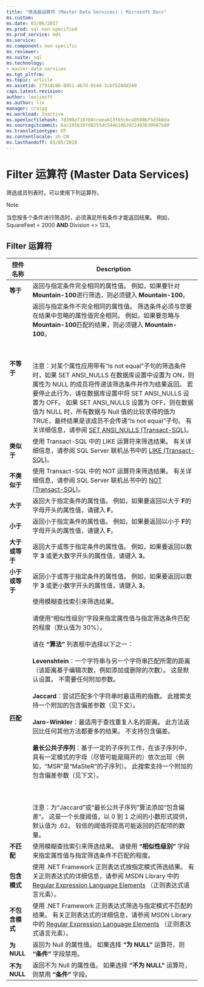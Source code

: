 ```yaml
---
title: "筛选器运算符 (Master Data Services) | Microsoft Docs"
ms.custom: 
ms.date: 03/06/2017
ms.prod: sql-non-specified
ms.prod_service: mds
ms.service: 
ms.component: non-specific
ms.reviewer: 
ms.suite: sql
ms.technology:
- master-data-services
ms.tgt_pltfrm: 
ms.topic: article
ms.assetid: 27914c8b-8951-4b7d-914d-1cbf528dd248
caps.latest.revision: 
author: leolimsft
ms.author: lle
manager: craigg
ms.workload: Inactive
ms.openlocfilehash: 7d398e710708cceea613fb5cbca0500bf5d3b8da
ms.sourcegitcommit: 6ac1956307d8255dc544e1063922493b30907b80
ms.translationtype: HT
ms.contentlocale: zh-CN
ms.lasthandoff: 03/05/2018
---
```

# <a name="filter-operators-master-data-services"></a>Filter 运算符 (Master Data Services)
  筛选成员列表时，可以使用下列运算符。  
  
> [!NOTE]  
>  当您按多个条件进行筛选时，必须满足所有条件才能返回结果。 例如，SquareFeet = 2000 **AND** Division <> 123。  
  
## <a name="filter-operators"></a>Filter 运算符  
  
|控件名称|Description|  
|------------------|-----------------|  
|**等于**|返回与指定条件完全相同的属性值。 例如，如果要针对 **Mountain-100**进行筛选，则必须键入 **Mountain-100**。|  
|**不等于**|返回与指定条件不完全相同的属性值。 筛选条件必须与您要在结果中忽略的属性值完全相同。 例如，如果要忽略与 **Mountain-100**匹配的结果，则必须键入 **Mountain-100**。<br /><br /> <br /><br /> 注意：对某个属性应用带有“Is not equal”子句的筛选条件时，如果 SET ANSI_NULLS 在数据库设置中设置为 ON，则属性为 NULL 的成员将传递该筛选条件并作为结果返回。 若要停止此行为，请在数据库设置中将 SET ANSI_NULLS 设置为 OFF。 如果 SET ANSI_NULLS 设置为 OFF，则在数据值为 NULL 时，所有数据与 Null 值的比较求得的值为 TRUE，最终结果是该成员不会传递“Is not equal”子句。 有关详细信息，请参阅 [SET ANSI_NULLS (Transact-SQL)](../t-sql/statements/set-ansi-nulls-transact-sql.md)。|  
|**类似于**|使用 Transact-SQL 中的 LIKE 运算符来筛选结果。 有关详细信息，请参阅 SQL Server 联机丛书中的 [LIKE (Transact-SQL)](../t-sql/language-elements/like-transact-sql.md)。|  
|**不类似于**|使用 Transact-SQL 中的 NOT 运算符来筛选结果。 有关详细信息，请参阅 SQL Server 联机丛书中的 [NOT (Transact-SQL)](../t-sql/language-elements/not-transact-sql.md)。|  
|**大于**|返回大于指定条件的属性值。 例如，如果要返回以大于 **F**的字母开头的属性值，请键入 **F**。|  
|**小于**|返回小于指定条件的属性值。 例如，如果要返回以小于 **F**的字母开头的属性值，请键入 **F**。|  
|**大于或等于**|返回大于或等于指定条件的属性值。 例如，如果要返回以数字 **3** 或更大数字开头的属性值，请键入 **3**。|  
|**小于或等于**|返回小于或等于指定条件的属性值。 例如，如果要返回以数字 **3** 或更小数字开头的属性值，请键入 **3**。|  
|**匹配**|使用模糊查找索引来筛选结果。<br /><br /> 请使用“相似性级别”字段来指定属性值与指定筛选条件匹配的程度（默认值为 30%）。<br /><br /> 请在 **“算法”** 列表框中选择以下之一：<br /><br /> **Levenshtein**：一个字符串与另一个字符串匹配所需的距离（该距离基于编辑次数，例如添加或删除的次数）。 这是默认设置。 不需要任何附加参数。<br /><br /> **Jaccard**：尝试匹配多个字符串时最适用的指数。 此搜索支持一个附加的包含偏差参数（见下文）。<br /><br /> **Jaro-Winkler**：最适用于查找重复人名的距离。 此方法返回比任何其他方法都要多的结果。 不支持包含偏差。<br /><br /> **最长公共子序列**：基于一定的子序列工作，在该子序列中，具有一定模式的字母（尽管可能是隔开的）依次出现（例如，“MSR”是“MaSteR”的子序列）。 此搜索支持一个附加的包含偏差参数（见下文）。<br /><br /> <br /><br /> 注意：为“Jaccard”或“最长公共子序列”算法添加“包含偏差”。 这是一个长度阈值，以 0 到 1 之间的小数形式提供，默认值为 .62。 较低的阈值将提高可能返回的匹配项的数量。|  
|**不匹配**|使用模糊查找索引来筛选结果。 请使用 **“相似性级别”** 字段来指定属性值与指定筛选条件不匹配的程度。|  
|**包含模式**|使用 .NET Framework 正则表达式按指定模式筛选结果。 有关正则表达式的详细信息，请参阅 MSDN Library 中的 [Regular Expression Language Elements](http://go.microsoft.com/fwlink/?LinkId=164401) （正则表达式语言元素）。|  
|**不包含模式**|使用 .NET Framework 正则表达式筛选与指定模式不匹配的结果。 有关正则表达式的详细信息，请参阅 MSDN Library 中的 [Regular Expression Language Elements](http://go.microsoft.com/fwlink/?LinkId=164401) （正则表达式语言元素）。|  
|**为 NULL**|返回为 Null 的属性值。 如果选择 **“为 NULL”** 运算符，则 **“条件”** 字段禁用。|  
|**不为 NULL**|返回不为 Null 的属性值。 如果选择 **“不为 NULL”** 运算符，则禁用 **“条件”** 字段。|  
  
  
